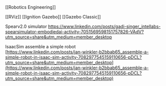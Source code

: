 [[Robotics Engineering]]

[[RViz]]
[[Ignition Gazebo]]
[[Gazebo Classic]]

Spearv2.0 simulator
https://www.linkedin.com/posts/gadi-singer_intellabs-spearsimulator-embodiedai-activity-7051569598151757826-VAdV?utm_source=share&utm_medium=member_desktop

IsaacSim assemble a simple robot  
[https://www.linkedin.com/posts/jan-winkler-b2bbab65_assemble-a-simple-robot-in-isaac-sim-activity-7082977545159110656-pDCL?utm_source=share&utm_medium=member_desktop](https://www.linkedin.com/posts/jan-winkler-b2bbab65_assemble-a-simple-robot-in-isaac-sim-activity-7082977545159110656-pDCL?utm_source=share&utm_medium=member_desktop)